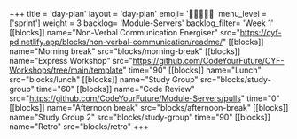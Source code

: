 +++
title = 'day-plan'
layout = 'day-plan'
emoji= '🧑🏽‍🤝‍🧑🏽'
menu_level = ['sprint']
weight = 3
backlog= 'Module-Servers'
backlog_filter= 'Week 1'
[[blocks]]
name="Non-Verbal Communication Energiser"
src="https://cyf-pd.netlify.app/blocks/non-verbal-communication/readme/"
[[blocks]]
name="Morning break"
src="blocks/morning-break"
[[blocks]]
name="Express Workshop"
src="https://github.com/CodeYourFuture/CYF-Workshops/tree/main/template"
time="90"
[[blocks]]
name="Lunch"
src="blocks/lunch"
[[blocks]]
name="Study Group"
src="blocks/study-group"
time="60"
[[blocks]]
name="Code Review"
src="https://github.com/CodeYourFuture/Module-Servers/pulls"
time="0"
[[blocks]]
name="Afternoon break"
src="blocks/afternoon-break"
[[blocks]]
name="Study Group 2"
src="blocks/study-group"
time="90"
[[blocks]]
name="Retro"
src="blocks/retro"
+++
